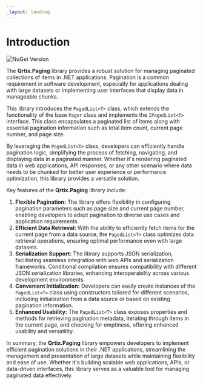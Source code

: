 ```yaml
---
_layout: landing
---
```


# Introduction

![NuGet Version](https://img.shields.io/nuget/v/Qrtix.Paging)

The **Qrtix.Paging** library provides a robust solution for managing paginated collections of items in .NET
applications. Pagination is a common requirement in software development, especially for applications dealing with large
datasets or implementing user interfaces that display data in manageable chunks.

This library introduces the `PagedList<T>` class, which extends the functionality of the base `Pager` class and
implements the `IPagedList<T>` interface. This class encapsulates a paginated list of items along with essential
pagination information such as total item count, current page number, and page size.

By leveraging the `PagedList<T>` class, developers can efficiently handle pagination logic, simplifying the process of
fetching, navigating, and displaying data in a paginated manner. Whether it's rendering paginated data in web
applications, API responses, or any other scenario where data needs to be chunked for better user experience or
performance optimization, this library provides a versatile solution.

Key features of the **Qrtix.Paging** library include:

1. **Flexible Pagination:** The library offers flexibility in configuring pagination parameters such as page size and
   current page number, enabling developers to adapt pagination to diverse use cases and application requirements.
2. **Efficient Data Retrieval:** With the ability to efficiently fetch items for the current page from a data source, the
   `PagedList<T>` class optimizes data retrieval operations, ensuring optimal performance even with large datasets.
3. **Serialization Support:** The library supports JSON serialization, facilitating seamless integration with web APIs and
   serialization frameworks. Conditional compilation ensures compatibility with different JSON serialization libraries,
   enhancing interoperability across various development environments.
4. **Convenient Initialization:** Developers can easily create instances of the `PagedList<T>` class using constructors
   tailored for different scenarios, including initialization from a data source or based on existing pagination
   information.
5. **Enhanced Usability:** The `PagedList<T>` class exposes properties and methods for retrieving pagination metadata,
   iterating through items in the current page, and checking for emptiness, offering enhanced usability and versatility.

In summary, the **Qrtix.Paging** library empowers developers to implement efficient pagination solutions in their .NET
applications, streamlining the management and presentation of large datasets while maintaining flexibility and ease of
use. Whether it's building scalable web applications, APIs, or data-driven interfaces, this library serves as a valuable
tool for managing paginated data effectively.